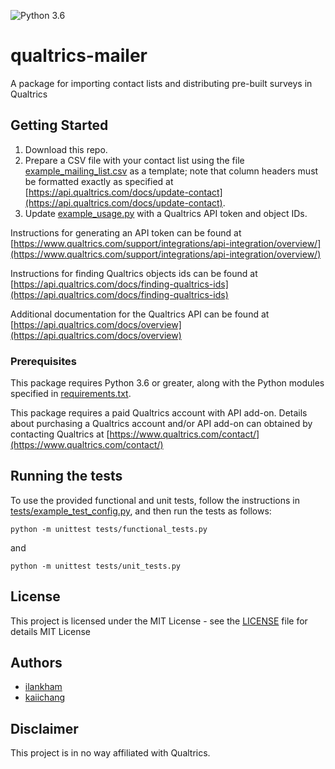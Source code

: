 ![Python 3.6](https://img.shields.io/badge/python-3.6-brightgreen.svg)

# qualtrics-mailer
A package for importing contact lists and distributing pre-built surveys in Qualtrics

## Getting Started

1. Download this repo.
2. Prepare a CSV file with your contact list using the  file [example_mailing_list.csv](example_mailing_list.csv) as a template; note that column headers must be formatted exactly as specified at [https://api.qualtrics.com/docs/update-contact](https://api.qualtrics.com/docs/update-contact).
3. Update [example_usage.py](example_usage.py) with a Qualtrics API token and object IDs.

Instructions for generating an API token can be found at
[https://www.qualtrics.com/support/integrations/api-integration/overview/](https://www.qualtrics.com/support/integrations/api-integration/overview/)

Instructions for finding Qualtrics objects ids can be found at
[https://api.qualtrics.com/docs/finding-qualtrics-ids](https://api.qualtrics.com/docs/finding-qualtrics-ids)

Additional documentation for the Qualtrics API can be found at [https://api.qualtrics.com/docs/overview](https://api.qualtrics.com/docs/overview)

### Prerequisites

This package requires Python 3.6 or greater, along with the Python modules specified in [requirements.txt](requirements.txt).

This package requires a paid Qualtrics account with API add-on. Details about purchasing a Qualtrics account and/or API add-on can obtained by contacting Qualtrics at [https://www.qualtrics.com/contact/](https://www.qualtrics.com/contact/)

## Running the tests

To use the provided functional and unit tests, follow the instructions in [tests/example_test_config.py](tests/example_test_config.py), and then run the tests as follows:
```
python -m unittest tests/functional_tests.py
```
and
```
python -m unittest tests/unit_tests.py
```

## License
This project is licensed under the MIT License - see the [LICENSE](LICENSE) file for details MIT License

## Authors
* [ilankham](https://github.com/ilankham)
* [kaiichang](https://github.com/kaiichang)

## Disclaimer

This project is in no way affiliated with Qualtrics.
